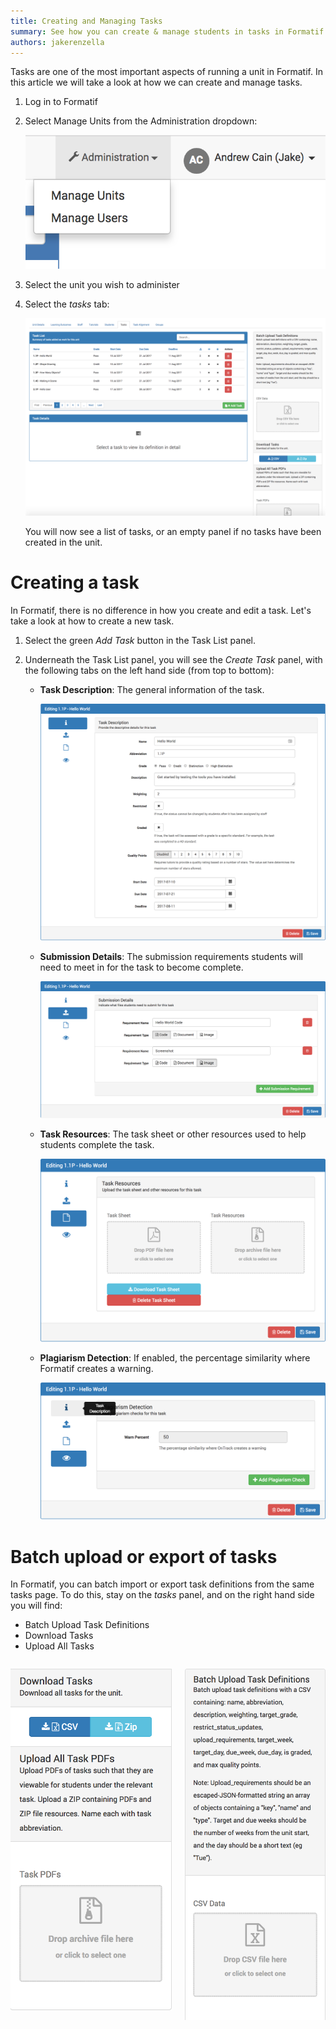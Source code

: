 ```yaml
---
title: Creating and Managing Tasks
summary: See how you can create & manage students in tasks in Formatif.
authors: jakerenzella
---
```


Tasks are one of the most important aspects of running a unit in Formatif. In this article we will take a look at how
we can create and manage tasks.

1. Log in to Formatif

1. Select Manage Units from the Administration dropdown:

   ![Manage units](/guides/create-manage-tasks/manage-units.png)

1. Select the unit you wish to administer

1. Select the _tasks_ tab:

   ![Tasks Tab](/guides/create-manage-tasks/tasks.png)

   You will now see a list of tasks, or an empty panel if no tasks have been created in the unit.

# Creating a task

In Formatif, there is no difference in how you create and edit a task. Let's take a look at how to create a new task.

1. Select the green _Add Task_ button in the Task List panel.

1. Underneath the Task List panel, you will see the _Create Task_ panel, with the following tabs on the left hand side
   (from top to bottom):

   - **Task Description**: The general information of the task.

     ![Task description](/guides/create-manage-tasks/information.png)

   - **Submission Details**: The submission requirements students will need to meet in for the task to become complete.

     ![Submission details](/guides/create-manage-tasks/submission.png)

   - **Task Resources**: The task sheet or other resources used to help students complete the task.

     ![Task resources](/guides/create-manage-tasks/resources.png)

   - **Plagiarism Detection**: If enabled, the percentage similarity where Formatif creates a warning.

     ![Plagiarism Settings](/guides/create-manage-tasks/plagiarism.png)

# Batch upload or export of tasks

In Formatif, you can batch import or export task definitions from the same tasks page. To do this, stay on the _tasks_
panel, and on the right hand side you will find:

- Batch Upload Task Definitions
- Download Tasks
- Upload All Tasks

<div class="columns">
<div class="column">

![Batch tasks](/guides/create-manage-tasks/export2.png)

</div>
<div class="column">

![Batch tasks](/guides/create-manage-tasks/export1.png)

</div>
</div>
